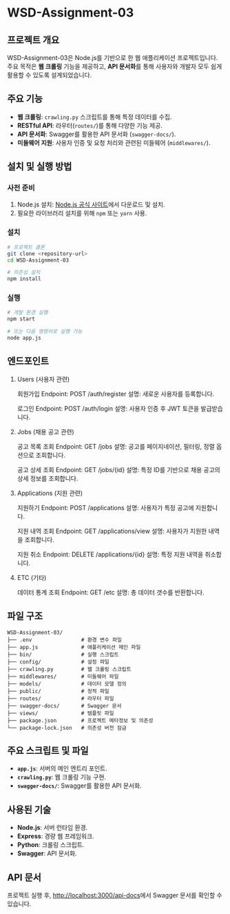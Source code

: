 # WSD-Assignment-03

## 프로젝트 개요

WSD-Assignment-03은 Node.js를 기반으로 한 웹 애플리케이션 프로젝트입니다. 주요 목적은 **웹 크롤링** 기능을 제공하고, **API 문서화**를 통해 사용자와 개발자 모두 쉽게 활용할 수 있도록 설계되었습니다.

## 주요 기능

- **웹 크롤링**: `crawling.py` 스크립트를 통해 특정 데이터를 수집.
- **RESTful API**: 라우터(`routes/`)를 통해 다양한 기능 제공.
- **API 문서화**: Swagger를 활용한 API 문서화 (`swagger-docs/`).
- **미들웨어 지원**: 사용자 인증 및 요청 처리와 관련된 미들웨어 (`middlewares/`).

## 설치 및 실행 방법

### 사전 준비

1. Node.js 설치: [Node.js 공식 사이트](https://nodejs.org)에서 다운로드 및 설치.
2. 필요한 라이브러리 설치를 위해 `npm` 또는 `yarn` 사용.

### 설치

```bash
# 프로젝트 클론
git clone <repository-url>
cd WSD-Assignment-03

# 의존성 설치
npm install
```

### 실행

```bash
# 개발 환경 실행
npm start

# 또는 다음 명령어로 실행 가능
node app.js
```

## 엔드포인트

1. Users (사용자 관련)

   회원가입
   Endpoint: POST /auth/register
   설명: 새로운 사용자를 등록합니다.

   로그인
   Endpoint: POST /auth/login
   설명: 사용자 인증 후 JWT 토큰을 발급받습니다.

2. Jobs (채용 공고 관련)

   공고 목록 조회
   Endpoint: GET /jobs
   설명: 공고를 페이지네이션, 필터링, 정렬 옵션으로 조회합니다.

   공고 상세 조회
   Endpoint: GET /jobs/{id}
   설명: 특정 ID를 기반으로 채용 공고의 상세 정보를 조회합니다.

3. Applications (지원 관련)

   지원하기
   Endpoint: POST /applications
   설명: 사용자가 특정 공고에 지원합니다.

   지원 내역 조회
   Endpoint: GET /applications/view
   설명: 사용자가 지원한 내역을 조회합니다.

   지원 취소
   Endpoint: DELETE /applications/{id}
   설명: 특정 지원 내역을 취소합니다.

4. ETC (기타)

   데이터 통계 조회
   Endpoint: GET /etc
   설명: 총 데이터 갯수를 반환합니다.

## 파일 구조

```
WSD-Assignment-03/
├── .env                # 환경 변수 파일
├── app.js              # 애플리케이션 메인 파일
├── bin/                # 실행 스크립트
├── config/             # 설정 파일
├── crawling.py         # 웹 크롤링 스크립트
├── middlewares/        # 미들웨어 파일
├── models/             # 데이터 모델 정의
├── public/             # 정적 파일
├── routes/             # 라우터 파일
├── swagger-docs/       # Swagger 문서
├── views/              # 템플릿 파일
├── package.json        # 프로젝트 메타정보 및 의존성
└── package-lock.json   # 의존성 버전 잠금
```

## 주요 스크립트 및 파일

- **`app.js`**: 서버의 메인 엔트리 포인트.
- **`crawling.py`**: 웹 크롤링 기능 구현.
- **`swagger-docs/`**: Swagger를 활용한 API 문서화.

## 사용된 기술

- **Node.js**: 서버 런타임 환경.
- **Express**: 경량 웹 프레임워크.
- **Python**: 크롤링 스크립트.
- **Swagger**: API 문서화.

## API 문서

프로젝트 실행 후, [http://localhost:3000/api-docs](http://localhost:3000/api-docs)에서 Swagger 문서를 확인할 수 있습니다.
